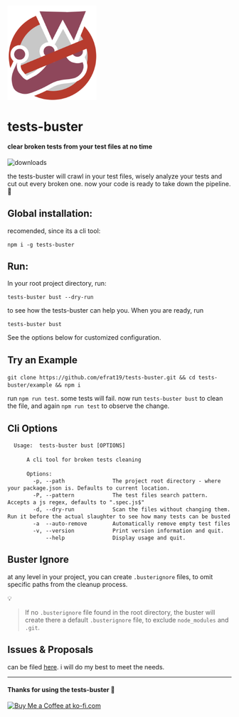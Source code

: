 <img src="tests-buster.png" alt="tests-buster" width="200"/>

# tests-buster

#### clear broken tests from your test files at no time

![downloads](https://img.shields.io/jsdelivr/npm/hd/tests-buter.svg)

the tests-buster will crawl in your test files, wisely analyze your tests and cut out every broken one. now your code is ready to take down the pipeline. :checkered_flag:

## Global installation:
recomended, since its a cli tool:

```
npm i -g tests-buster
```

## Run:

In your root project directory, run:

 ```
 tests-buster bust --dry-run
 ```

 to see how the tests-buster can help you. When you are ready, run 

 ```
 tests-buster bust
 ```

 See the options below for customized configuration.

## Try an Example

`git clone https://github.com/efrat19/tests-buster.git && cd tests-buster/example && npm i`

run `npm run test`. some tests will fail. now run `tests-buster bust` to clean the file, and again `npm run test`
 to observe the change. 

## Cli Options
```
  Usage:  tests-buster bust [OPTIONS]
      
      A cli tool for broken tests cleaning
      
      Options:
        -p, --path               The project root directory - where your package.json is. Defaults to current location.
        -P, --pattern            The test files search pattern. Accepts a js regex, defaults to ".spec.js$"
        -d, --dry-run            Scan the files without changing them. Run it before the actual slaughter to see how many tests can be busted
        -a  --auto-remove        Automatically remove empty test files
        -v, --version            Print version information and quit.
            --help               Display usage and quit.
```

## Buster Ignore

at any level in your project, you can create `.busterignore` files, to omit specific paths from the cleanup process.

:bulb:
> If no `.busterignore`  file found in the root directory, the buster will create there a default `.busterignore` file, to exclude `node_modules` and `.git`.

## Issues & Proposals

can be filed [here](https://github.com/Efrat19/tests-buster/issues). i will do my best to meet the needs.


---
#### Thanks for using the tests-buster :clap:

<a href='https://ko-fi.com/C0C5Y5NJ' target='_blank'><img height='36' style='border:0px;height:36px;' src='https://az743702.vo.msecnd.net/cdn/kofi2.png?v=2' border='0' alt='Buy Me a Coffee at ko-fi.com' /></a>
